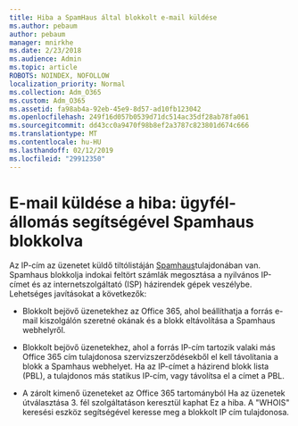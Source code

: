```yaml
---
title: Hiba a SpamHaus által blokkolt e-mail küldése
ms.author: pebaum
author: pebaum
manager: mnirkhe
ms.date: 2/23/2018
ms.audience: Admin
ms.topic: article
ROBOTS: NOINDEX, NOFOLLOW
localization_priority: Normal
ms.collection: Adm_O365
ms.custom: Adm_O365
ms.assetid: fa98ab4a-92eb-45e9-8d57-ad10fb123042
ms.openlocfilehash: 249f16d057b0539d71dc514ac35df28ab78fa061
ms.sourcegitcommit: dd43cc0a9470f98b8ef2a3787c823801d674c666
ms.translationtype: MT
ms.contentlocale: hu-HU
ms.lasthandoff: 02/12/2019
ms.locfileid: "29912350"
---
```

# <a name="error-sending-email-client-host-blocked-using-spamhaus"></a>E-mail küldése a hiba: ügyfél-állomás segítségével Spamhaus blokkolva

Az IP-cím az üzenetet küldő tiltólistáján [Spamhaus](https://go.microsoft.com/fwlink/p/?linkid=123245)tulajdonában van. Spamhaus blokkolja indokai feltört számlák megosztása a nyilvános IP-címet és az internetszolgáltató (ISP) házirendek gépek veszélybe. Lehetséges javításokat a következők:
  
- Blokkolt bejövő üzenetekhez az Office 365, ahol beállíthatja a forrás e-mail kiszolgálón szeretné okának és a blokk eltávolítása a Spamhaus webhelyről.
    
- Blokkolt bejövő üzenetekhez, ahol a forrás IP-cím tartozik valaki más Office 365 cím tulajdonosa szervizszerződésekből el kell távolítania a blokk a Spamhaus webhelyet. Ha az IP-címet a házirend blokk lista (PBL), a tulajdonos más statikus IP-cím, vagy távolítsa el a címet a PBL.
    
- A zárolt kimenő üzeneteket az Office 365 tartományból Ha az üzenetek útválasztása 3. fél szolgáltatáson keresztül kaphat Ez a hiba. A "WHOIS" keresési eszköz segítségével keresse meg a blokkolt IP cím tulajdonosa.
    

